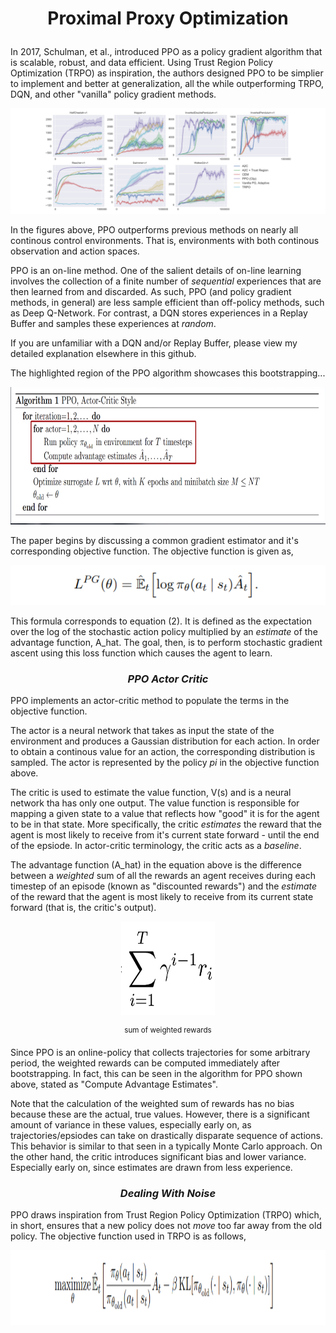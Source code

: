 # <p align="center"><b>Proximal Proxy Optimization</b></p>

In 2017, Schulman, et al., introduced PPO as a policy gradient algorithm that is scalable, robust, and data efficient. Using Trust Region Policy Optimization (TRPO) as inspiration, the authors designed PPO to be simplier to implement and better at generalization, all the while outperforming TRPO, DQN, and other "vanilla" policy gradient methods.

<p align="center">
<img src="images/ppo_performance.PNG">
</p>

In the figures above, PPO outperforms previous methods on nearly all continous control environments. That is, environments with both continous observation and action spaces.

PPO is an on-line method. One of the salient details of on-line learning involves the collection of a finite number of *sequential* experiences that are then learned from and discarded. As such, PPO (and policy gradient methods, in general) are less sample efficient than off-policy methods, such as Deep Q-Network. For contrast, a DQN stores experiences in a Replay Buffer and samples these experiences at *random*.

If you are unfamiliar with a DQN and/or Replay Buffer, please view my detailed explanation elsewhere in this github.

The highlighted region of the PPO algorithm showcases this bootstrapping...

<p align="center">
<img src="images/ppo_bootstrap.PNG" width="580" height="220">
</p>

The paper begins by discussing a common gradient estimator and it's corresponding objective function. The objective function is given as,

<p align="center">
<img src="images/ppo_obj_fn.PNG" >
</p>

This formula corresponds to equation (2). It is defined as the expectation over the log of the stochastic action policy multiplied by an *estimate* of the advantage function, A_hat. The goal, then, is to perform stochastic gradient ascent using this loss function which causes the agent to learn. 


### <p align="center"><b><i>PPO Actor Critic</i></b></p>

PPO implements an actor-critic method to populate the terms in the objective function. 

The actor is a neural network that takes as input the state of the environment and produces a Gaussian distribution for each action. In order to obtain a continous value for an action, the corresponding distribution is sampled. The actor is represented by the policy *pi* in the objective function above. 

The critic is used to estimate the value function, V(s) and is a neural network tha has only one output. The value function is responsible for mapping a given state to a value that reflects how "good" it is for the agent to be in that state. More specifically, the critic *estimates* the reward that the agent is most likely to receive from it's current state forward - until the end of the epsiode. In actor-critic terminology, the critic acts as a *baseline*.

The advantage function (A_hat) in the equation above is the difference between a *weighted* sum of all the rewards an agent receives during each timestep of an episode (known as "discounted rewards") and the *estimate* of the reward that the agent is most likely to receive from its current state forward (that is, the critic's output).

<p align="center">
<img src="images/discount_reward.PNG" width="150" height="150">
</p>

<p align="center">
  <sup> sum of weighted rewards </sup>
</p>

Since PPO is an online-policy that collects trajectories for some arbitrary period, the weighted rewards can be computed immediately after bootstrapping. In fact, this can be seen in the algorithm for PPO shown above, stated as "Compute Advantage Estimates". 

Note that the calculation of the weighted sum of rewards has no bias because these are the actual, true values. However, there is a significant amount of variance in these values, especially early on, as trajectories/epsiodes can take on drastically disparate sequence of actions. This behavior is similar to that seen in a typically Monte Carlo approach. On the other hand, the critic introduces significant bias and lower variance. Especially early on, since estimates are drawn from less experience. 

### <p align="center"><b><i>Dealing With Noise</i></b></p>

PPO draws inspiration from Trust Region Policy Optimization (TRPO) which, in short, ensures that a new policy does not *move* too far away from the old policy. The objective function used in TRPO is as follows,

<p align="center">
<img src="images/trpo_obj_fn.PNG" width="520" height="120">
</p>




